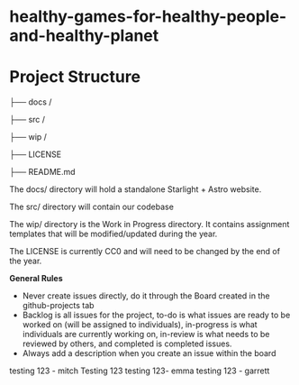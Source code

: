 # healthy-games-for-healthy-people-and-healthy-planet

# Project Structure

├── docs /

├── src /

├── wip /

├── LICENSE

├── README.md

The docs/ directory will hold a standalone Starlight + Astro website.

The src/ directory will contain our codebase

The wip/ directory is the Work in Progress directory. It contains assignment templates that will be modified/updated during the year.

The LICENSE is currently CC0 and will need to be changed by the end of the year.

**General Rules**

- Never create issues directly, do it through the Board created in the github-projects tab
- Backlog is all issues for the project, to-do is what issues are ready to be worked on (will be assigned to individuals), in-progress is what individuals are currently working on, in-review is what needs to be reviewed by others, and completed is completed issues.
- Always add a description when you create an issue within the board

testing 123 - mitch
Testing 123
testing 123- emma
testing 123 - garrett
